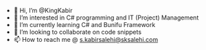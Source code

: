 - 👋 Hi, I’m @KingKabir
- 👀 I’m interested in C# programming and IT (Project) Management
- 🌱 I’m currently learning C# and Bunifu Framework
- 💞️ I’m looking to collaborate on code snippets
- 📫 How to reach me @ s.kabirsalehi@sksalehi.com

<!---
KingKabir/KingKabir is a ✨ special ✨ repository because its `README.md` (this file) appears on your GitHub profile.
You can click the Preview link to take a look at your changes.
--->
